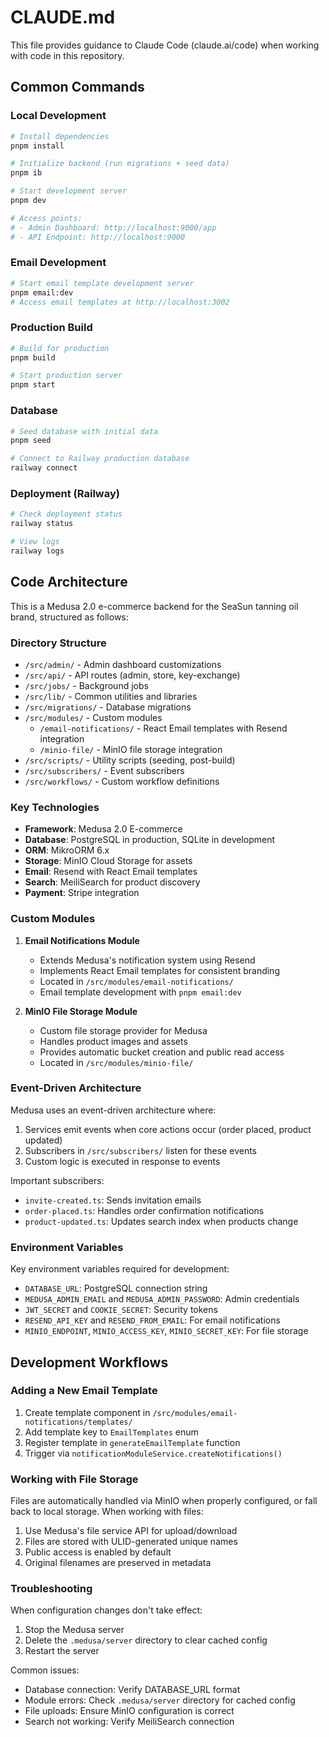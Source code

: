 # CLAUDE.md

This file provides guidance to Claude Code (claude.ai/code) when working with code in this repository.

## Common Commands

### Local Development

```bash
# Install dependencies
pnpm install

# Initialize backend (run migrations + seed data)
pnpm ib

# Start development server
pnpm dev

# Access points:
# - Admin Dashboard: http://localhost:9000/app
# - API Endpoint: http://localhost:9000
```

### Email Development

```bash
# Start email template development server
pnpm email:dev
# Access email templates at http://localhost:3002
```

### Production Build

```bash
# Build for production
pnpm build

# Start production server
pnpm start
```

### Database

```bash
# Seed database with initial data
pnpm seed

# Connect to Railway production database
railway connect
```

### Deployment (Railway)

```bash
# Check deployment status
railway status

# View logs
railway logs
```

## Code Architecture

This is a Medusa 2.0 e-commerce backend for the SeaSun tanning oil brand, structured as follows:

### Directory Structure

- `/src/admin/` - Admin dashboard customizations
- `/src/api/` - API routes (admin, store, key-exchange)
- `/src/jobs/` - Background jobs
- `/src/lib/` - Common utilities and libraries
- `/src/migrations/` - Database migrations
- `/src/modules/` - Custom modules
  - `/email-notifications/` - React Email templates with Resend integration
  - `/minio-file/` - MinIO file storage integration
- `/src/scripts/` - Utility scripts (seeding, post-build)
- `/src/subscribers/` - Event subscribers
- `/src/workflows/` - Custom workflow definitions

### Key Technologies

- **Framework**: Medusa 2.0 E-commerce
- **Database**: PostgreSQL in production, SQLite in development
- **ORM**: MikroORM 6.x
- **Storage**: MinIO Cloud Storage for assets
- **Email**: Resend with React Email templates
- **Search**: MeiliSearch for product discovery
- **Payment**: Stripe integration

### Custom Modules

1. **Email Notifications Module**
   - Extends Medusa's notification system using Resend
   - Implements React Email templates for consistent branding
   - Located in `/src/modules/email-notifications/`
   - Email template development with `pnpm email:dev`

2. **MinIO File Storage Module**
   - Custom file storage provider for Medusa
   - Handles product images and assets
   - Provides automatic bucket creation and public read access
   - Located in `/src/modules/minio-file/`

### Event-Driven Architecture

Medusa uses an event-driven architecture where:

1. Services emit events when core actions occur (order placed, product updated)
2. Subscribers in `/src/subscribers/` listen for these events
3. Custom logic is executed in response to events

Important subscribers:
- `invite-created.ts`: Sends invitation emails
- `order-placed.ts`: Handles order confirmation notifications
- `product-updated.ts`: Updates search index when products change

### Environment Variables

Key environment variables required for development:
- `DATABASE_URL`: PostgreSQL connection string
- `MEDUSA_ADMIN_EMAIL` and `MEDUSA_ADMIN_PASSWORD`: Admin credentials
- `JWT_SECRET` and `COOKIE_SECRET`: Security tokens
- `RESEND_API_KEY` and `RESEND_FROM_EMAIL`: For email notifications
- `MINIO_ENDPOINT`, `MINIO_ACCESS_KEY`, `MINIO_SECRET_KEY`: For file storage

## Development Workflows

### Adding a New Email Template

1. Create template component in `/src/modules/email-notifications/templates/`
2. Add template key to `EmailTemplates` enum
3. Register template in `generateEmailTemplate` function
4. Trigger via `notificationModuleService.createNotifications()`

### Working with File Storage

Files are automatically handled via MinIO when properly configured, or fall back to local storage. When working with files:

1. Use Medusa's file service API for upload/download
2. Files are stored with ULID-generated unique names
3. Public access is enabled by default
4. Original filenames are preserved in metadata

### Troubleshooting

When configuration changes don't take effect:
1. Stop the Medusa server
2. Delete the `.medusa/server` directory to clear cached config
3. Restart the server

Common issues:
- Database connection: Verify DATABASE_URL format
- Module errors: Check `.medusa/server` directory for cached config
- File uploads: Ensure MinIO configuration is correct
- Search not working: Verify MeiliSearch connection